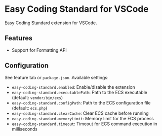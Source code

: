 # Easy Coding Standard for VSCode

Easy Coding Standard extension for VSCode.

## Features

- Support for Formatting API

## Configuration

See feature tab or `package.json`. Available settings:

- `easy-coding-standard.enabled`: Enable/disable the extension
- `easy-coding-standard.executablePath`: Path to the ECS executable (default: `vendor/bin/ecs`)
- `easy-coding-standard.configPath`: Path to the ECS configuration file (default: `ecs.php`)
- `easy-coding-standard.clearCache`: Clear ECS cache before running
- `easy-coding-standard.memoryLimit`: Memory limit for the ECS process
- `easy-coding-standard.timeout`: Timeout for ECS command execution in milliseconds
